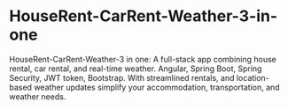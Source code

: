 # HouseRent-CarRent-Weather-3-in-one
HouseRent-CarRent-Weather-3 in one: A full-stack app combining house rental, car rental, and real-time weather. Angular, Spring Boot, Spring Security, JWT token, Bootstrap. With streamlined rentals, and location-based weather updates simplify your accommodation, transportation, and weather needs.
